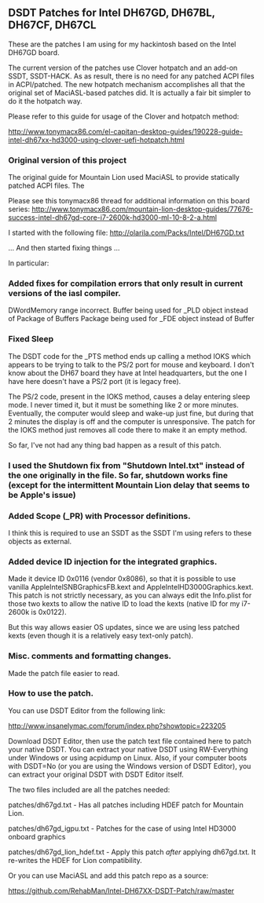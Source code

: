 ## DSDT Patches for Intel DH67GD, DH67BL, DH67CF, DH67CL

These are the patches I am using for my hackintosh based on the Intel DH67GD board.

The current version of the patches use Clover hotpatch and an add-on SSDT, SSDT-HACK.  As as result, there is no need for any patched ACPI files in ACPI/patched.  The new hotpatch mechanism accomplishes all that the original set of MaciASL-based patches did.  It is actually a fair bit simpler to do it the hotpatch way.

Please refer to this guide for usage of the Clover and hotpatch method:

http://www.tonymacx86.com/el-capitan-desktop-guides/190228-guide-intel-dh67xx-hd3000-using-clover-uefi-hotpatch.html


### Original version of this project

The original guide for Mountain Lion used MaciASL to provide statically patched ACPI files.  The 

Please see this tonymacx86 thread for additional information on this board series: http://www.tonymacx86.com/mountain-lion-desktop-guides/77676-success-intel-dh67gd-core-i7-2600k-hd3000-ml-10-8-2-a.html

I started with the following file:
http://olarila.com/Packs/Intel/DH67GD.txt

… And then started fixing things … 

In particular:


### Added fixes for compilation errors that only result in current versions of the iasl compiler.

DWordMemory range incorrect.
Buffer being used for _PLD object instead of Package of Buffers
Package being used for _FDE object instead of Buffer


### Fixed Sleep

The DSDT code for the _PTS method ends up calling a method IOKS which appears to be trying to talk to the PS/2 port for mouse and keyboard.  I don't know about the DH67 board they have at Intel headquarters, but the one I have here doesn't have a PS/2 port (it is legacy free).

The PS/2 code, present in the IOKS method, causes a delay entering sleep mode.  I never timed it, but it must be something like 2 or more minutes.  Eventually, the computer would sleep and wake-up just fine, but during that 2 minutes the display is off and the computer is unresponsive.  The patch for the IOKS method just removes all code there to make it an empty method.

So far, I've not had any thing bad happen as a result of this patch.


### I used the Shutdown fix from "Shutdown Intel.txt" instead of the one originally in the file.  So far, shutdown works fine (except for the intermittent Mountain Lion delay that seems to be Apple's issue)


### Added Scope (_PR) with Processor definitions.  

I think this is required to use an SSDT as the SSDT I'm using refers to these objects as external.


### Added device ID injection for the integrated graphics.

Made it device ID 0x0116 (vendor 0x8086), so that it is possible to use vanilla AppleIntelSNBGraphicsFB.kext and AppleIntelHD3000Graphics.kext.  This patch is not strictly necessary, as you can always edit the Info.plist for those two kexts to allow the native ID to load the kexts (native ID for my i7-2600k is 0x0122).

But this way allows easier OS updates, since we are using less patched kexts (even though it is a relatively easy text-only patch).


### Misc. comments and formatting changes.

Made the patch file easier to read.


### How to use the patch.

You can use DSDT Editor from the following link:

http://www.insanelymac.com/forum/index.php?showtopic=223205

Download DSDT Editor, then use the patch text file contained here to patch your native DSDT.  You can extract your native DSDT using RW-Everything under Windows or using acpidump on Linux.  Also, if your computer boots with DSDT=No (or you are using the Windows version of DSDT Editor), you can extract your original DSDT with DSDT Editor itself.

The two files included are all the patches needed:

patches/dh67gd.txt - Has all patches including HDEF patch for Mountain Lion.

patches/dh67gd_igpu.txt - Patches for the case of using Intel HD3000 onboard graphics

patches/dh67gd_lion_hdef.txt - Apply this patch *after* applying dh67gd.txt.  It re-writes the HDEF for Lion compatibility.

Or you can use MaciASL and add this patch repo as a source:

https://github.com/RehabMan/Intel-DH67XX-DSDT-Patch/raw/master

